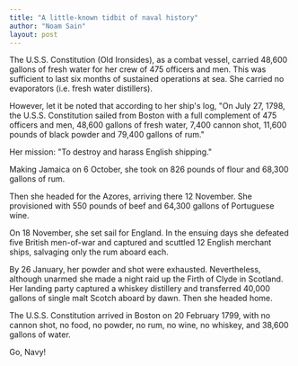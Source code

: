 ```yaml
---
title: "A little-known tidbit of naval history"
author: "Noam Sain"
layout: post
---
```


The U.S.S. Constitution (Old Ironsides), as a combat vessel, carried 48,600 gallons of fresh water for her crew of 475 officers and men. This was sufficient to last six months of sustained operations at sea. She carried no evaporators (i.e. fresh water distillers).

However, let it be noted that according to her ship's log, "On July 27, 1798, the U.S.S. Constitution sailed from Boston with a full complement of 475 officers and men, 48,600 gallons of fresh water, 7,400 cannon shot, 11,600 pounds of black powder and 79,400 gallons of rum."

Her mission: "To destroy and harass English shipping."

Making Jamaica on 6 October, she took on 826 pounds of flour and 68,300 gallons of rum.

Then she headed for the Azores, arriving there 12 November. She provisioned with 550 pounds of beef and 64,300 gallons of Portuguese wine.

On 18 November, she set sail for England. In the ensuing days she defeated five British men-of-war and captured and scuttled 12 English merchant ships, salvaging only the rum aboard each.

By 26 January, her powder and shot were exhausted. Nevertheless, although unarmed she made a night raid up the Firth of Clyde in Scotland. Her landing party captured a whiskey distillery and transferred 40,000 gallons of single malt Scotch aboard by dawn. Then she headed home.

The U.S.S. Constitution arrived in Boston on 20 February 1799, with no cannon shot, no food, no powder, no rum, no wine, no whiskey, and 38,600 gallons of water.

Go, Navy!